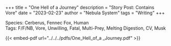 +++
title = "One Hell of a Journey"
description = "Story Post: Contains Vore"
date = "2023-02-23"
author = "Nebula System"
tags = "Writing"
+++

Species: Cerberus, Fennec Fox, Human\
Tags: F/F/NB, Vore, Unwilling, Fatal, Multi-Prey, Melting Digestion, CV, Musk

{{< embed-pdf url="../../../pdfs/One_Hell_of_a _Journey.pdf" >}}